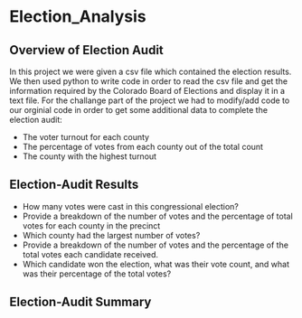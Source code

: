 # Election_Analysis

## Overview of Election Audit 
In this project we were given a csv file which contained the election results. We then used python to write code in order to read the csv file and get the information required by the Colorado Board of Elections and display it in a text file. For the challange part of the project we had to modify/add code to our orginial code in order to get some additional data to complete the election audit:
- The voter turnout for each county
- The percentage of votes from each county out of the total count
- The county with the highest turnout

## Election-Audit Results
- How many votes were cast in this congressional election?
- Provide a breakdown of the number of votes and the percentage of total votes for each county in the precinct
- Which county had the largest number of votes?
- Provide a breakdown of the number of votes and the percentage of the total votes each candidate received.
- Which candidate won the election, what was their vote count, and what was their percentage of the total votes?




## Election-Audit Summary
